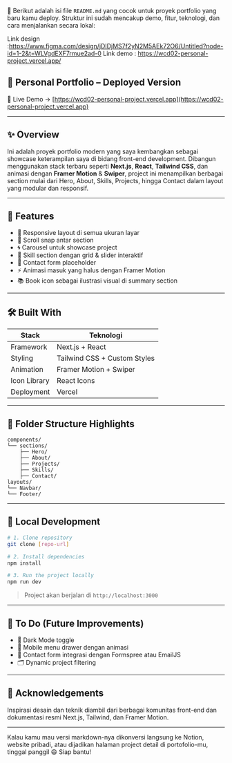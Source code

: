 📄 Berikut adalah isi file `README.md` yang cocok untuk proyek portfolio yang baru kamu deploy. Struktur ini sudah mencakup demo, fitur, teknologi, dan cara menjalankan secara lokal:

Link design :https://www.figma.com/design/jDIDjMS7f2yN2M5AEk72O6/Untitled?node-id=1-2&t=WLVgdEXF7rmue2ad-0
Link demo : https://wcd02-personal-project.vercel.app/

## 🚀 Personal Portfolio – Deployed Version

📍 Live Demo → [https://wcd02-personal-project.vercel.app](https://wcd02-personal-project.vercel.app)

---

## ✨ Overview

Ini adalah proyek portfolio modern yang saya kembangkan sebagai showcase keterampilan saya di bidang front-end development. Dibangun menggunakan stack terbaru seperti **Next.js**, **React**, **Tailwind CSS**, dan animasi dengan **Framer Motion** & **Swiper**, project ini menampilkan berbagai section mulai dari Hero, About, Skills, Projects, hingga Contact dalam layout yang modular dan responsif.

---

## 🧩 Features

- 🔷 Responsive layout di semua ukuran layar
- 🎯 Scroll snap antar section
- 🌀 Carousel untuk showcase project
- 🎨 Skill section dengan grid & slider interaktif
- 📨 Contact form placeholder
- ⚡ Animasi masuk yang halus dengan Framer Motion
- 📚 Book icon sebagai ilustrasi visual di summary section

---

## 🛠️ Built With

| Stack           | Teknologi                           |
|----------------|--------------------------------------|
| Framework       | Next.js + React                     |
| Styling         | Tailwind CSS + Custom Styles        |
| Animation       | Framer Motion + Swiper              |
| Icon Library    | React Icons                         |
| Deployment      | Vercel                              |

---

## 📁 Folder Structure Highlights

```
components/
└── sections/
    ├── Hero/
    ├── About/
    ├── Projects/
    ├── Skills/
    ├── Contact/
layouts/
└── Navbar/
└── Footer/
```

---

## 🧪 Local Development

```bash
# 1. Clone repository
git clone [repo-url]

# 2. Install dependencies
npm install

# 3. Run the project locally
npm run dev
```

> Project akan berjalan di `http://localhost:3000`

---

## 📌 To Do (Future Improvements)

- 🌙 Dark Mode toggle
- 📱 Mobile menu drawer dengan animasi
- 💌 Contact form integrasi dengan Formspree atau EmailJS
- 🗂️ Dynamic project filtering

---

## 🙌 Acknowledgements

Inspirasi desain dan teknik diambil dari berbagai komunitas front-end dan dokumentasi resmi Next.js, Tailwind, dan Framer Motion.

---

Kalau kamu mau versi markdown-nya dikonversi langsung ke Notion, website pribadi, atau dijadikan halaman project detail di portofolio-mu, tinggal panggil 😄 Siap bantu!
